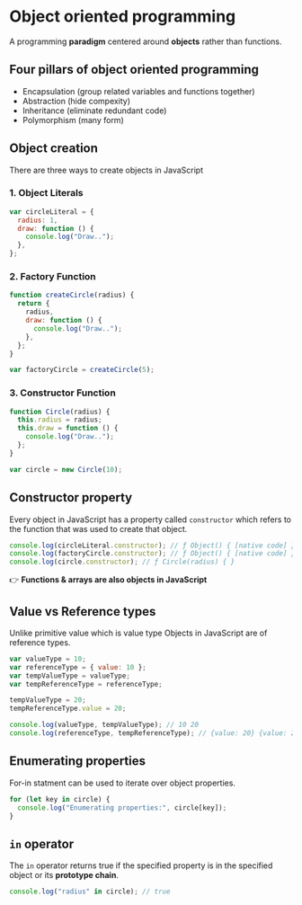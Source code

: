 # Object oriented programming

A programming **paradigm** centered around **objects** rather than functions.

## Four pillars of object oriented programming

- Encapsulation (group related variables and functions together)
- Abstraction (hide compexity)
- Inheritance (eliminate redundant code)
- Polymorphism (many form)

## Object creation

There are three ways to create objects in JavaScript

### 1. Object Literals

```js
var circleLiteral = {
  radius: 1,
  draw: function () {
    console.log("Draw..");
  },
};
```

### 2. Factory Function

```js
function createCircle(radius) {
  return {
    radius,
    draw: function () {
      console.log("Draw..");
    },
  };
}

var factoryCircle = createCircle(5);
```

### 3. Constructor Function

```js
function Circle(radius) {
  this.radius = radius;
  this.draw = function () {
    console.log("Draw..");
  };
}

var circle = new Circle(10);
```

## Constructor property

Every object in JavaScript has a property called `constructor` which refers to the function that was used to create that object.

```js
console.log(circleLiteral.constructor); // ƒ Object() { [native code] }
console.log(factoryCircle.constructor); // ƒ Object() { [native code] }
console.log(circle.constructor); // ƒ Circle(radius) { }
```

👉 **Functions & arrays are also objects in JavaScript**

## Value vs Reference types

Unlike primitive value which is value type Objects in JavaScript are of reference types.

```js
var valueType = 10;
var referenceType = { value: 10 };
var tempValueType = valueType;
var tempReferenceType = referenceType;

tempValueType = 20;
tempReferenceType.value = 20;

console.log(valueType, tempValueType); // 10 20
console.log(referenceType, tempReferenceType); // {value: 20} {value: 20}
```

## Enumerating properties

For-in statment can be used to iterate over object properties.

```js
for (let key in circle) {
  console.log("Enumerating properties:", circle[key]);
}
```

## `in` operator

The `in` operator returns true if the specified property is in the specified object or its **prototype chain**.

```js
console.log("radius" in circle); // true
```
